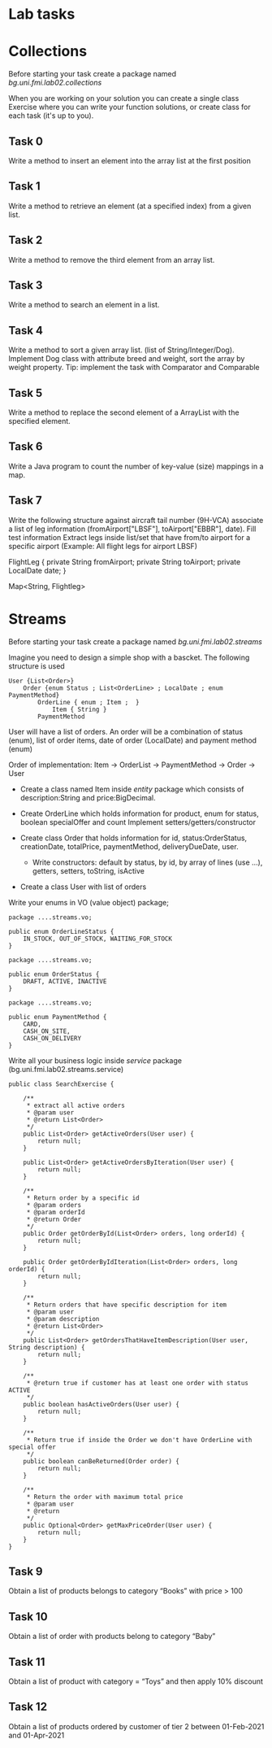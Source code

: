 # Lab tasks

# Collections
Before starting your task create a package named *bg.uni.fmi.lab02.collections*

When you are working on your solution you can create a single class Exercise where you can write your function solutions, or create class for each task (it's up to you).

## Task 0
Write a method to insert an element into the array list at the first position

## Task 1
Write a method to retrieve an element (at a specified index) from a given list.

## Task 2
Write a method to remove the third element from an array list.

## Task 3
Write a method to search an element in a list.

## Task 4
Write a method to sort a given array list. (list of String/Integer/Dog).
Implement Dog class with attribute breed and weight, sort the array by weight property.
Tip: implement the task with Comparator and Comparable

## Task 5
Write a method to replace the second element of a ArrayList with the specified element.

## Task 6 
Write a Java program to count the number of key-value (size) mappings in a map.

## Task 7
Write the following structure against aircraft tail number (9H-VCA) associate a list of leg information (fromAirport["LBSF"], toAirport["EBBR"], date).
Fill test information
Extract legs inside list/set that have from/to airport for a specific airport
(Example: All flight legs for airport LBSF)

FlightLeg {
    private String fromAirport;
    private String toAirport;
    private LocalDate date;
}

Map<String, Flightleg>

# Streams

Before starting your task create a package named *bg.uni.fmi.lab02.streams*

Imagine you need to design a simple shop with a bascket. The following structure is used

```
User {List<Order>}
    Order {enum Status ; List<OrderLine> ; LocalDate ; enum PaymentMethod}
        OrderLine { enum ; Item ;  }
            Item { String }
        PaymentMethod
```

User will have a list of orders. An order will be a combination of status (enum), list of order items, date of order (LocalDate) and payment method (enum)

Order of implementation: Item -> OrderList -> PaymentMethod -> Order -> User

* Create a class named Item inside *entity* package which consists of description:String and price:BigDecimal.

* Create OrderLine which holds information for product, enum for status, boolean specialOffer and count
Implement setters/getters/constructor

* Create class Order that holds information for id, status:OrderStatus, creationDate, totalPrice, paymentMethod, deliveryDueDate, user.
  * Write constructors: default by status, by id, by array of lines (use ...), getters, setters, toString, isActive

* Create a class User with list of orders

Write your enums in VO (value object) package;

```
package ....streams.vo;

public enum OrderLineStatus {
    IN_STOCK, OUT_OF_STOCK, WAITING_FOR_STOCK
}
```

```
package ....streams.vo;

public enum OrderStatus {
    DRAFT, ACTIVE, INACTIVE
}
```

```
package ....streams.vo;

public enum PaymentMethod {
    CARD,
    CASH_ON_SITE,
    CASH_ON_DELIVERY
}
```

Write all your business logic inside *service* package (bg.uni.fmi.lab02.streams.service)

```
public class SearchExercise {

    /**
     * extract all active orders
     * @param user
     * @return List<Order>
     */
    public List<Order> getActiveOrders(User user) {
        return null;
    }

    public List<Order> getActiveOrdersByIteration(User user) {
        return null;
    }

    /**
     * Return order by a specific id
     * @param orders
     * @param orderId
     * @return Order
     */
    public Order getOrderById(List<Order> orders, long orderId) {
        return null;
    }

    public Order getOrderByIdIteration(List<Order> orders, long orderId) {
        return null;
    }

    /**
     * Return orders that have specific description for item
     * @param user
     * @param description
     * @return List<Order>
     */
    public List<Order> getOrdersThatHaveItemDescription(User user, String description) {
        return null;
    }

    /**
     * @return true if customer has at least one order with status ACTIVE
     */
    public boolean hasActiveOrders(User user) {
        return null;
    }

    /**
     * Return true if inside the Order we don't have OrderLine with special offer
     */
    public boolean canBeReturned(Order order) {
        return null;
    }

    /**
     * Return the order with maximum total price
     * @param user
     * @return
     */
    public Optional<Order> getMaxPriceOrder(User user) {
        return null;
    }
}
```

## Task 9
Obtain a list of products belongs to category “Books” with price > 100

## Task 10
Obtain a list of order with products belong to category “Baby”

## Task 11
 Obtain a list of product with category = “Toys” and then apply 10% discount

## Task 12
Obtain a list of products ordered by customer of tier 2 between 01-Feb-2021 and 01-Apr-2021
